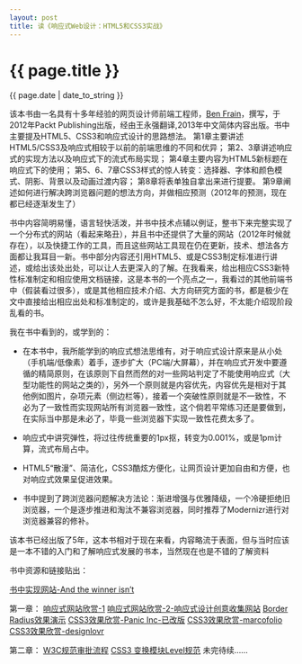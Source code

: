 ```yaml
---
layout: post
title: 读《响应式Web设计：HTML5和CSS3实战》
---
```


{{ page.title }}
================
<p class="meta">{{ page.date | date_to_string }}</p>

该本书由一名具有十多年经验的网页设计师前端工程师，[Ben Frain](www.benfrain.com)，撰写，于2012年Packt Publishing出版，经由王永强翻译,2013年中文简体内容出版。书中主要提及HTML5、CSS3和响应式设计的思路想法。
第1章主要讲述HTML5/CSS3及响应式相较于以前的前端思维的不同和优异；
第2、3章讲述响应式的实现方法以及响应式下的流式布局实现；
第4章主要内容为HTML5新标题在响应式下的使用；
第5、6、7章CSS3样式的惊人转变：选择器、字体和颜色模式、阴影、背景以及动画过渡内容；
第8章将表单独自拿出来进行提要。
第9章阐述如何进行解决跨浏览器问题的想法方向，并做相应预测（2012年的预测，现在都已经逐渐发生了）

书中内容简明易懂，语言轻快活泼，并书中技术点辅以例证，整书下来完整实现了一个分布式的网站（看起来略丑），并且书中还提供了大量的网站（2012年时候就存在），以及快捷工作的工具，而且这些网站工具现在仍在更新，技术、想法各方面都让我耳目一新。书中部分内容还引用HTML5、或是CSS3制定标准进行讲述，或给出该处出处，可以让人去更深入的了解。在我看来，给出相应CSS3新特性标准制定和相应使用文档链接，这是本书的一个亮点之一，我看过的其他前端书中（假装看过很多），或是其他相应技术介绍、大方向研究方面的书，都是极少在文中直接给出相应出处和标准制定的，或许是我基础不怎么好，不太能介绍现阶段乱看的书。

我在书中看到的，或学到的：

* 在本书中，我所能学到的响应式想法思维有，对于响应式设计原来是从小处（手机端/低像素）着手，逐步扩大（PC端/大屏幕），并在响应式开发中要遵循的精简原则，在该原则下自然而然的对一些网站判定了不能使用响应式（大型功能性的网站之类的），另外一个原则就是内容优先，内容优先是相对于其他例如图片，杂项元素（侧边栏等），接着一个突破性原则就是不一致性，不必为了一致性而实现网站所有浏览器一致性，这个倘若平常练习还是要做到，在实际当中那是未必了，毕竟一些浏览器下实现一致性花费太多了。

* 响应式中讲究弹性，将过往传统重要的1px抠，转变为0.001%，或是1pm计算，流式布局占中。

* HTML5“散漫”、简洁化，CSS3酷炫方便化，让网页设计更加自由和方便，也对响应式效果呈促进效果。

* 书中提到了跨浏览器问题解决方法论：渐进增强与优雅降级，一个冷硬拒绝旧浏览器，一个是逐步推进和淘汰不兼容浏览器，同时推荐了Modernizr进行对浏览器兼容的修补。

该本书已经出版了5年，这本书相对于现在来看，内容略流于表面，但与当时应该是一本不错的入门和了解响应式发展的书本，当然现在也是不错的了解资料

书中资源和链接贴出：

[书中实现网站-And the winner isn’t](http://www.andthewinnerisnt.com/)

第一章：
[响应式网站欣赏-1](http://thinkvitamin.com/)
[响应式网站欣赏-2-响应式设计创意收集网站](https://mediaqueri.es/)
[Border Radius效果演示](https://testdrive-archive.azurewebsites.net/html5/borderradius/default.html)
[CSS3效果欣赏-Panic Inc-已改版](https://panic.com/blog/)
[CSS3效果欣赏-marcofolio](http://demo.marcofolio.net/3d_animation_css3/)
[CSS3效果欣赏-designlovr](http://designlovr.com/)

第二章：
[W3C规范审批流程](http://www.w3.org/2005/10/Process-20051014/tr)
[CSS3 变换模块Level规范](http://www.w3.org/TR/css3-3d-transforms/)
未完待续……




































